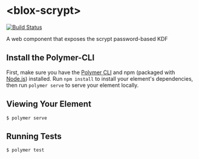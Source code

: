 # \<blox-scrypt\>

[![Build Status](https://travis-ci.org/EOSBlox/blox-scrypt.svg?branch=master)](https://travis-ci.org/EOSBlox/blox-scrypt)

A web component that exposes the scrypt password-based KDF

## Install the Polymer-CLI

First, make sure you have the [Polymer CLI](https://www.npmjs.com/package/polymer-cli) and npm (packaged with [Node.js](https://nodejs.org)) installed. Run `npm install` to install your element's dependencies, then run `polymer serve` to serve your element locally.

## Viewing Your Element

```
$ polymer serve
```

## Running Tests

```
$ polymer test
```

